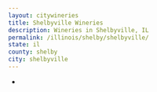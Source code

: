 ```yaml
---
layout: citywineries
title: Shelbyville Wineries
description: Wineries in Shelbyville, IL
permalink: /illinois/shelby/shelbyville/
state: il
county: shelby
city: shelbyville
---
```

-
